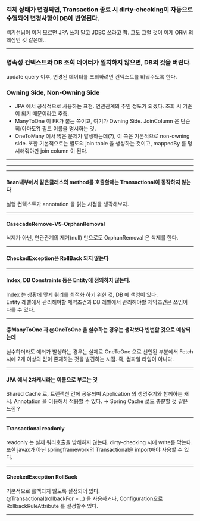 ### 객체 상태가 변경되면, Transaction 종료 시 dirty-checking이 자동으로 수행되어 변경사항이 DB에 반영된다.
백기선님이 이거 모르면 JPA 쓰지 말고 JDBC 쓰라고 함.
그도 그럴 것이 이게 ORM 의 핵심인 것 같은데..

---

### 영속성 컨텍스트와 DB 조회 데이터가 일치하지 않으면, DB의 것을 버린다.
update query 이후, 변경된 데이터를 조회하려면 컨텍스트를 비워주도록 한다.

### Owning Side, Non-Owning Side
- JPA 에서 공식적으로 사용하는 표현. 연관관계의 주인 정도가 되겠다. 조회 시 기준이 되기 때문이라고 추측.  
- ManyToOne 이 FK가 붙는 쪽이고, 여기가 Owning Side. JoinColumn 은 단순히(아마도?) 필드 이름을 명시하는 것.
- OneToMany 에서 많은 문제가 발생하는데(?), 이 쪽은 기본적으로 non-owning side. 또한 기본적으로는 별도의 join table 을 생성하는 것이고, mappedBy 를 명시해줘야만 join column 이 된다.

---
---
---

#### Bean내부에서 같은클래스의 method를 호출할때는 Transactional이 동작하지 않는다
실행 컨텍스트가 annotation 을 읽는 시점을 생각해보자.  

---

#### CasecadeRemove-VS-OrphanRemoval
삭제가 아닌, 연관관계의 제거(null) 만으로도 OrphanRemoval 은 삭제를 한다.  

---

#### CheckedException은 RollBack 되지 않는다

---

#### Index, DB Constraints 등은 Entity에 정의하지 않는다.
Index 는 상황에 맞게 쿼리를 최적화 하기 위한 것, DB 에 책임이 있다.  
Entity 레벨에서 관리해야할 제약조건과 DB 레벨에서 관리해야할 제약조건은 쓰임이 다를 수 있다.

--- 

#### @ManyToOne 과 @OneToOne 을 실수하는 경우는 생각보다 빈번할 것으로 예상되는데
실수하더라도 에러가 발생하는 경우는 실제로 OneToOne 으로 선언된 부분에서 Fetch 시에 2개 이상의 값이 존재하는 것을 발견하는 시점. 즉, 컴파일 타임이 아니다.  

---

#### JPA 에서 2차캐시라는 이름으로 부르는 것
Shared Cache 로, 트랜잭션 간에 공유되며 Application 의 생명주기와 함께하는 캐시. Annotation 을 이용해서 적용할 수 있다. → Spring Cache 로도 충분할 것 같은 느낌 ?

---

#### Transactional readonly 
readonly 는 실제 쿼리호출을 방해하지 않는다. dirty-checking 시에 write를 막는다.
또한 javax가 아닌 springframework의 Transactional을 import해야 사용할 수 있다.  

---  

#### CheckedException RollBack  
기본적으로 롤백되지 않도록 설정되어 있다.  
@Transactional(rollbackFor = ..) 을 사용하거나, Configuration으로 RollbackRuleAttribute 를 설정할수 있다.  

---  

